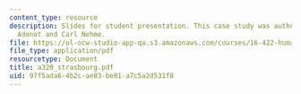 ```yaml
---
content_type: resource
description: Slides for student presentation. This case study was authored by Sophie
  Adenot and Carl Nehme.
file: https://ol-ocw-studio-app-qa.s3.amazonaws.com/courses/16-422-human-supervisory-control-of-automated-systems-spring-2004/97f5ada64b2cae83be01a7c5a2d531f8_a320_strasbourg.pdf
file_type: application/pdf
resourcetype: Document
title: a320_strasbourg.pdf
uid: 97f5ada6-4b2c-ae83-be01-a7c5a2d531f8
---
```

